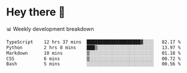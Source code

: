 # Hey there 👋

📊 Weekly development breakdown
<!--START_SECTION:waka-->

```txt
TypeScript    12 hrs 37 mins  ████████████████████▓░░░░   82.17 %
Python        2 hrs 8 mins    ███▒░░░░░░░░░░░░░░░░░░░░░   13.97 %
Markdown      10 mins         ▒░░░░░░░░░░░░░░░░░░░░░░░░   01.18 %
CSS           6 mins          ▒░░░░░░░░░░░░░░░░░░░░░░░░   00.72 %
Bash          5 mins          ░░░░░░░░░░░░░░░░░░░░░░░░░   00.56 %
```

<!--END_SECTION:waka-->
